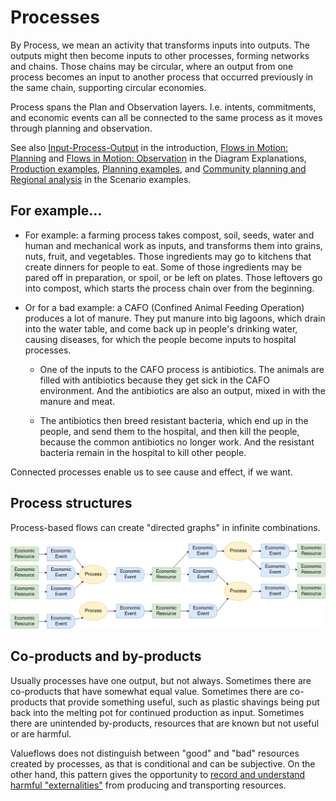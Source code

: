 # Processes

By Process, we mean an activity that transforms inputs into outputs. The outputs might then become inputs to other processes, forming networks and chains. Those chains may be circular, where an output from one process becomes an input to another process that occurred previously in the same chain, supporting circular economies.

Process spans the Plan and Observation layers.  I.e. intents, commitments, and economic events can all be connected to the same process as it moves through planning and observation.

See also [Input-Process-Output](../introduction/core.md#ipo-input-process-output) in the introduction, [Flows in Motion: Planning](../specification/model-text.md#flows-in-motion-planning) and [Flows in Motion: Observation](../specification/model-text.md#flows-in-motion-observation) in the Diagram Explanations, [Production examples](../examples/ex-production.md), [Planning examples](../examples/ex-planning.md), and [Community planning and Regional analysis](../examples/ex-scenario.md) in the Scenario examples.


## For example...

* For example: a farming process takes compost, soil, seeds, water and human and mechanical work as inputs, and transforms them into grains, nuts, fruit, and vegetables. Those ingredients may go to kitchens that create dinners for people to eat. Some of those ingredients may be pared off in preparation, or spoil, or be left on plates. Those leftovers go into compost, which starts the process chain over from the beginning.

* Or for a bad example: a CAFO (Confined Animal Feeding Operation) produces a lot of manure. They put manure into big lagoons, which drain into the water table, and come back up in people's drinking water, causing diseases, for which the people become inputs to hospital processes.

  * One of the inputs to the CAFO process is antibiotics. The animals are filled with antibiotics because they get sick in the CAFO environment. And the antibiotics are also an output, mixed in with the manure and meat.

  * The antibiotics then breed resistant bacteria, which end up in the people, and send them to the hospital, and then kill the people, because the common antibiotics no longer work. And the resistant bacteria remain in the hospital to kill other people.

Connected processes enable us to see cause and effect, if we want.

## Process structures

Process-based flows can create "directed graphs" in infinite combinations.

![process flows](../assets/dir-graph.png)

## Co-products and by-products

Usually processes have one output, but not always.  Sometimes there are co-products that have somewhat equal value.  Sometimes there are co-products that provide something useful, such as plastic shavings being put back into the melting pot for continued production as input.  Sometimes there are unintended by-products, resources that are known but not useful or are harmful.

Valueflows does not distinguish between "good" and "bad" resources created by processes, as that is conditional and can be subjective. On the other hand, this pattern gives the opportunity to [record and understand harmful "externalities"](ecology.md) from producing and transporting resources.
